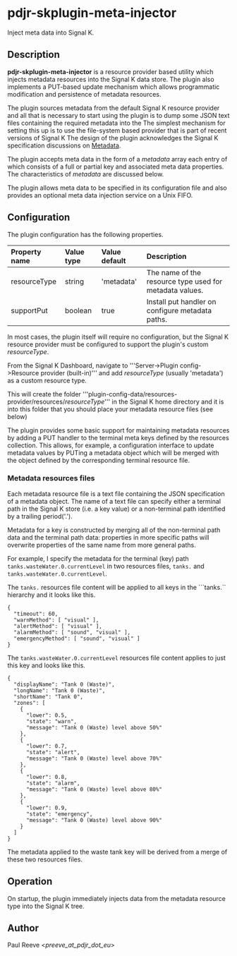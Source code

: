 # pdjr-skplugin-meta-injector

Inject meta data into Signal K.

## Description

__pdjr-skplugin-meta-injector__ is a resource provider based utility
which injects metadata resources into the Signal K data store.
The plugin also implements a PUT-based update mechanism which allows
programmatic modification and persistence of metadata resources.

The plugin sources metadata from the default Signal K resource
provider and all that is necessary to start using the plugin is to
dump some JSON text files containing the required metadata into
the 
The simplest mechanism for setting this up is to use the file-system
based provider that is part of recent versions of Signal K
The design of the plugin acknowledges the Signal K specification
discussions on 
[Metadata](https://github.com/SignalK/specification/blob/master/gitbook-docs/data_model_metadata.md).

The plugin accepts meta data in the form of a *metadata* array each
entry of which consists of a full or partial key and associated meta
data properties.
The characteristics of *metadata* are discussed below.

The plugin allows meta data to be specified in its configuration file
and also provides an optional meta data injection service on a Unix
FIFO.

## Configuration

The plugin configuration has the following properties.

| Property name | Value type | Value default | Description |
| :------------ | :--------- | :------------ | :---------- |
| resourceType  | string     | 'metadata'    | The name of the resource type used for metadata values. |
| supportPut    | boolean    | true          | Install put handler on configure metadata paths. |

In most cases, the plugin itself will require no configuration, but the
Signal K resource provider must be configured to support the plugin's
custom *resourceType*.

From the Signal K Dashboard, navigate to
'''Server->Plugin config->Resource provider (built-in)'''
and add *resourceType* (usually 'metadata') as a custom resource type.

This will create the folder
'''plugin-config-data/resources-provider/resources/*resourceType*'''
in the Signal K home directory and it is into this folder that you
should place your metadata resource files (see below)

The plugin provides some basic support for maintaining metadata
resources by adding a PUT handler to the terminal meta keys defined
by the resources collection.
This allows, for example, a configuration interface to update metadata
values by PUTing a metadata object which will be merged with the
object defined by the corresponding terminal resource file.  

### Metadata resources files

Each metadata resource file is a text file containing the JSON
specification of a metadata object.
The name of a text file can specify either a terminal path in the
Signal K store (i.e. a key value) or a non-terminal path identified
by a trailing period('.').

Metadata for a key is constructed by merging all of the non-terminal
path data and the terminal path data: properties in more specific
paths will overwrite properties of the same name from more general
paths.

For example, I specify the metadata for the terminal (key) path
```tanks.wasteWater.0.currentLevel``` in two resources files,
```tanks.``` and ```tanks.wasteWater.0.currentLevel```.

The ```tanks.``` resources file content will be applied to all keys
in the ```tanks.`` hierarchy and it looks like this.
```
{
  "timeout": 60,
  "warnMethod": [ "visual" ],
  "alertMethod": [ "visual" ],
  "alarmMethod": [ "sound", "visual" ],
  "emergencyMethod": [ "sound", "visual" ]
}
```
The ```tanks.wasteWater.0.currentLevel``` resources file content 
applies to just this key and looks like this.
```
{
  "displayName": "Tank 0 (Waste)",
  "longName": "Tank 0 (Waste)",
  "shortName": "Tank 0",
  "zones": [
    {
      "lower": 0.5,
      "state": "warn",
      "message": "Tank 0 (Waste) level above 50%"
    },
    {
      "lower": 0.7,
      "state": "alert",
      "message": "Tank 0 (Waste) level above 70%"
    },
    {
      "lower": 0.8,
      "state": "alarm",
      "message": "Tank 0 (Waste) level above 80%"
    },
    {
      "lower": 0.9,
      "state": "emergency",
      "message": "Tank 0 (Waste) level above 90%"
    }
  ]
}
```
The metadata applied to the waste tank key will be derived from a merge
of these two resources files.

## Operation

On startup, the plugin immediately injects data from the metadata
resource type into the Signal K tree.

## Author

Paul Reeve <*preeve_at_pdjr_dot_eu*>
